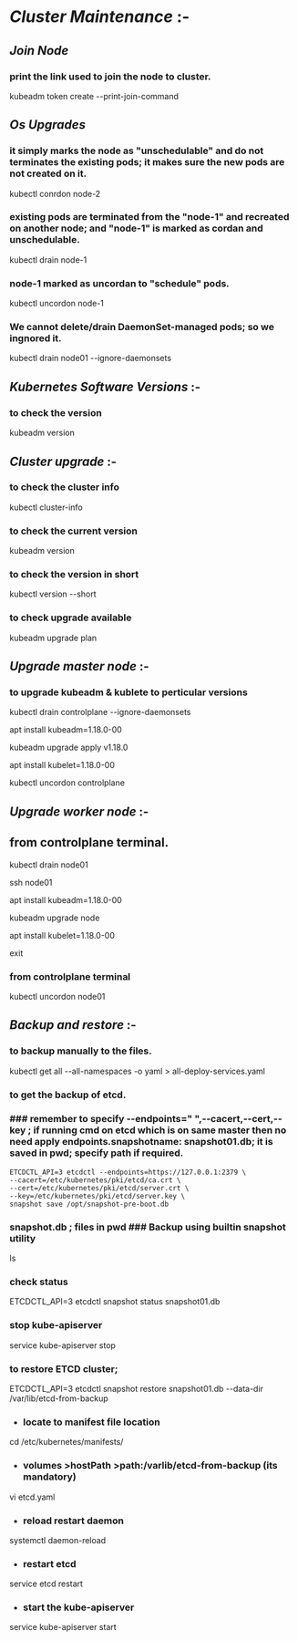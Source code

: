 # *Cluster Maintenance* :-


## *Join Node*

### print the link used to join the node to cluster.
kubeadm token create --print-join-command		


## *Os Upgrades*

### it simply marks the node as "unschedulable" and do not terminates the existing pods; it makes sure the new pods are not created on it.
kubectl conrdon node-2		

### existing pods are terminated from the "node-1" and recreated on another node; and "node-1" is marked as cordan and unschedulable.
kubectl drain node-1		

### node-1 marked as uncordan to "schedule" pods.
kubectl uncordon node-1		

### We cannot delete/drain DaemonSet-managed pods; so we ingnored it.
kubectl drain node01 --ignore-daemonsets		



## *Kubernetes Software Versions* :-
### to check the version
kubeadm version


## *Cluster upgrade* :-
### to check the cluster info
kubectl cluster-info

### to check the current version
kubeadm version		

### to check the version in short
kubectl version --short		

### to check upgrade available
kubeadm upgrade plan		


## *Upgrade master node* :-
### to upgrade kubeadm & kublete to perticular versions 

kubectl drain controlplane --ignore-daemonsets

apt install kubeadm=1.18.0-00

kubeadm upgrade apply v1.18.0

apt install kubelet=1.18.0-00

kubectl uncordon controlplane



## *Upgrade worker node* :-

## from controlplane terminal.
kubectl drain node01		

ssh node01

apt install kubeadm=1.18.0-00

kubeadm upgrade node

apt install kubelet=1.18.0-00

exit

### from controlplane terminal
kubectl uncordon node01		


## *Backup and restore* :-
### to backup manually to the files.
kubectl get all --all-namespaces -o yaml > all-deploy-services.yaml

 
### to get the backup of etcd.
### ### remember to specify --endpoints=" ",--cacert,--cert,--key  ; if running cmd on etcd which is on same master then no need apply endpoints.snapshotname: snapshot01.db; it is saved in pwd; specify path if required.
```
ETCDCTL_API=3 etcdctl --endpoints=https://127.0.0.1:2379 \
--cacert=/etc/kubernetes/pki/etcd/ca.crt \
--cert=/etc/kubernetes/pki/etcd/server.crt \
--key=/etc/kubernetes/pki/etcd/server.key \
snapshot save /opt/snapshot-pre-boot.db 		
```

### snapshot.db ; files in pwd		### Backup using builtin snapshot utility
ls		

### check status
ETCDCTL_API=3 etcdctl snapshot status snapshot01.db		
  
###  stop kube-apiserver
service kube-apiserver stop		

### to restore ETCD cluster;	
ETCDCTL_API=3 etcdctl snapshot restore snapshot01.db --data-dir /var/lib/etcd-from-backup		

  * ### locate to manifest file location 
  cd /etc/kubernetes/manifests/		 
  
  * ### volumes >hostPath >path:/varlib/etcd-from-backup (its mandatory)
  vi etcd.yaml 	

  * ### reload restart daemon
  systemctl daemon-reload

  * ### restart etcd 
  service etcd restart

  * ### start the kube-apiserver
  service kube-apiserver start
